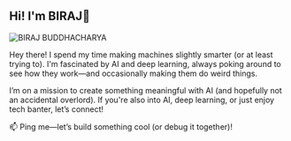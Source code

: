 Hi! I'm BIRAJ👋
---
![BIRAJ BUDDHACHARYA](https://github.com/user-attachments/assets/3d67efbd-586e-4cd4-a933-ac1df7151cfd)

Hey there! I spend my time making machines slightly smarter (or at least trying to). I'm fascinated by AI and deep learning, always poking around to see how they work—and occasionally making them do weird things.

I’m on a mission to create something meaningful with AI (and hopefully not an accidental overlord). If you're also into AI, deep learning, or just enjoy tech banter, let’s connect!

📫 Ping me—let’s build something cool (or debug it together)!
